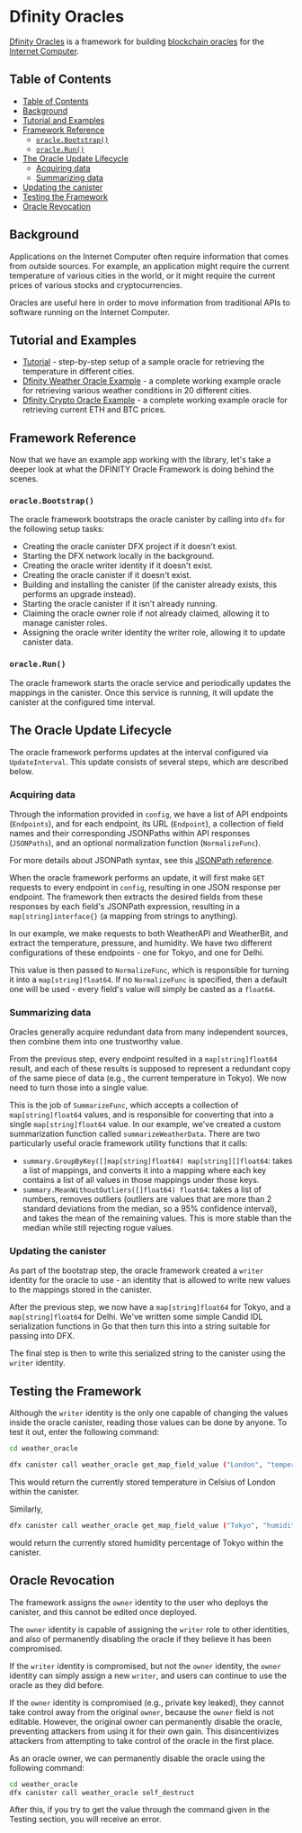 # Dfinity Oracles

[Dfinity Oracles](https://github.com/hyplabs/dfinity-oracle-framework) is a framework for building [blockchain oracles](https://en.wikipedia.org/wiki/Blockchain_oracle) for the [Internet Computer](https://dfinity.org/).

## Table of Contents

- [Table of Contents](#table-of-contents)
- [Background](#background)
- [Tutorial and Examples](#tutorial-and-examples)
- [Framework Reference](#framework-reference)
  - [`oracle.Bootstrap()`](#oraclebootstrap)
  - [`oracle.Run()`](#oraclerun)
- [The Oracle Update Lifecycle](#the-oracle-update-lifecycle)
  - [Acquiring data](#acquiring-data)
  - [Summarizing data](#summarizing-data)
- [Updating the canister](#updating-the-canister)
- [Testing the Framework](#testing-the-framework)
- [Oracle Revocation](#oracle-revocation)

## Background

Applications on the Internet Computer often require information that comes from outside sources. For example, an application might require the current temperature of various cities in the world, or it might require the current prices of various stocks and cryptocurrencies.

Oracles are useful here in order to move information from traditional APIs to software running on the Internet Computer.

## Tutorial and Examples

- [Tutorial](docs/tutorial.md) - step-by-step setup of a sample oracle for retrieving the temperature in different cities.
- [Dfinity Weather Oracle Example](https://github.com/hyplabs/dfinity-weather-oracle) - a complete working example oracle for retrieving various weather conditions in 20 different cities.
- [Dfinity Crypto Oracle Example](https://github.com/hyplabs/dfinity-crypto-oracle) - a complete working example oracle for retrieving current ETH and BTC prices.

## Framework Reference

Now that we have an example app working with the library, let's take a deeper look at what the DFINITY Oracle Framework is doing behind the scenes.

### `oracle.Bootstrap()`

The oracle framework bootstraps the oracle canister by calling into `dfx` for the following setup tasks:

- Creating the oracle canister DFX project if it doesn't exist.
- Starting the DFX network locally in the background.
- Creating the oracle writer identity if it doesn't exist.
- Creating the oracle canister if it doesn't exist.
- Building and installing the canister (if the canister already exists, this performs an upgrade instead).
- Starting the oracle canister if it isn't already running.
- Claiming the oracle owner role if not already claimed, allowing it to manage canister roles.
- Assigning the oracle writer identity the writer role, allowing it to update canister data.

### `oracle.Run()`

The oracle framework starts the oracle service and periodically updates the mappings in the canister. Once this service is running, it will update the canister at the configured time interval.

## The Oracle Update Lifecycle

The oracle framework performs updates at the interval configured via `UpdateInterval`. This update consists of several steps, which are described below.

### Acquiring data

Through the information provided in `config`, we have a list of API endpoints (`Endpoints`), and for each endpoint, its URL (`Endpoint`), a collection of field names and their corresponding JSONPaths within API responses (`JSONPaths`), and an optional normalization function (`NormalizeFunc`).

For more details about JSONPath syntax, see this [JSONPath reference](https://restfulapi.net/json-jsonpath).

When the oracle framework performs an update, it will first make `GET` requests to every endpoint in `config`, resulting in one JSON response per endpoint. The framework then extracts the desired fields from these responses by each field's JSONPath expression, resulting in a `map[string]interface{}` (a mapping from strings to anything).

In our example, we make requests to both WeatherAPI and WeatherBit, and extract the temperature, pressure, and humidity. We have two different configurations of these endpoints - one for Tokyo, and one for Delhi.

This value is then passed to `NormalizeFunc`, which is responsible for turning it into a `map[string]float64`. If no `NormalizeFunc` is specified, then a default one will be used - every field's value will simply be casted as a `float64`.

### Summarizing data

Oracles generally acquire redundant data from many independent sources, then combine them into one trustworthy value.

From the previous step, every endpoint resulted in a `map[string]float64` result, and each of these results is supposed to represent a redundant copy of the same piece of data (e.g., the current temperature in Tokyo). We now need to turn those into a single value.

This is the job of `SummarizeFunc`, which accepts a collection of `map[string]float64` values, and is responsible for converting that into a single `map[string]float64` value. In our example, we've created a custom summarization function called `summarizeWeatherData`. There are two particularly useful oracle framework utility functions that it calls:

- `summary.GroupByKey([]map[string]float64) map[string][]float64`: takes a list of mappings, and converts it into a mapping where each key contains a list of all values in those mappings under those keys.
- `summary.MeanWithoutOutliers([]float64) float64`: takes a list of numbers, removes outliers (outliers are values that are more than 2 standard deviations from the median, so a 95% confidence interval), and takes the mean of the remaining values. This is more stable than the median while still rejecting rogue values.

### Updating the canister

As part of the bootstrap step, the oracle framework created a `writer` identity for the oracle to use - an identity that is allowed to write new values to the mappings stored in the canister.

After the previous step, we now have a `map[string]float64` for Tokyo, and a `map[string]float64` for Delhi. We've written some simple Candid IDL serialization functions in Go that then turn this into a string suitable for passing into DFX.

The final step is then to write this serialized string to the canister using the `writer` identity.

## Testing the Framework

Although the `writer` identity is the only one capable of changing the values inside the oracle canister, reading those values can be done by anyone. To test it out, enter the following command:

```bash
cd weather_oracle
```

```bash
dfx canister call weather_oracle get_map_field_value ("London", "temperature_celsius")
```

This would return the currently stored temperature in Celsius of London within the canister.

Similarly,

```bash
dfx canister call weather_oracle get_map_field_value ("Tokyo", "humidity_pct")
```

would return the currently stored humidity percentage of Tokyo within the canister.

## Oracle Revocation

The framework assigns the `owner` identity to the user who deploys the canister, and this cannot be edited once deployed.

The `owner` identity is capable of assigning the `writer` role to other identities, and also of permanently disabling the oracle if they believe it has been compromised.

If the `writer` identity is compromised, but not the `owner` identity, the `owner` identity can simply assign a new `writer`, and users can continue to use the oracle as they did before.

If the `owner` identity is compromised (e.g., private key leaked), they cannot take control away from the original `owner`, because the `owner` field is not editable. However, the original owner can permanently disable the oracle, preventing attackers from using it for their own gain. This disincentivizes attackers from attempting to take control of the oracle in the first place.

As an oracle owner, we can permanently disable the oracle using the following command:

```bash
cd weather_oracle
dfx canister call weather_oracle self_destruct
```

After this, if you try to get the value through the command given in the Testing section, you will receive an error.
